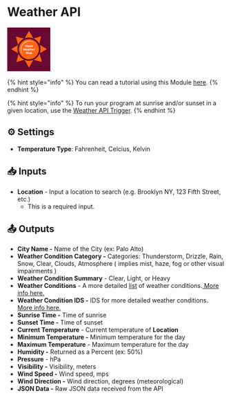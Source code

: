 # Weather API

![Current weather and forecasts in your city.](../../.gitbook/assets/open_weather_map.png)

{% hint style="info" %}
You can read a tutorial using this Module [here](../../getting_started/modules.md).
{% endhint %}

{% hint style="info" %}
To run your program at sunrise and/or sunset in a given location, use the [Weather API Trigger](../triggers/weather-api-trigger.md).
{% endhint %}

## ⚙ Settings

* **Temperature Type**: Fahrenheit, Celcius, Kelvin

## 📥 Inputs

* **Location** - Input a location to search \(e.g. Brooklyn NY, 123 Fifth Street, etc.\) 
  * This is a required input.

## 📤 Outputs

* **City Name -** Name of the City \(ex: Palo Alto\)
* **Weather Condition Category -** Categories: Thunderstorm, Drizzle, Rain, Snow, Clear, Clouds, Atmosphere \( implies mist, haze, fog or other visual impairments \)
* **Weather Condition Summary** - Clear, Light, or Heavy
* **Weather Conditions** - A more detailed [list](../../getting_started/variables.md#lists) of weather conditions.[ More info here.](https://openweathermap.org/weather-conditions)
* **Weather Condition IDS -** IDS for more detailed weather conditions.[ More info here.](https://openweathermap.org/weather-conditions)
* **Sunrise Time -** Time of sunrise 
* **Sunset Time -** Time of sunset
* **Current Temperature** - Current temperature of **Location**
* **Minimum Temperature -** Minimum temperature for the day
* **Maximum Temperature** - Maximum temperature for the day 
* **Humidity -** Returned as a Percent \(ex: 50%\)
* **Pressure** - hPa
* **Visibility -** Visibility, meters
* **Wind Speed -** Wind speed, mps
* **Wind Direction -** Wind direction, degrees \(meteorological\)
* **JSON Data -** Raw JSON data received from the API

